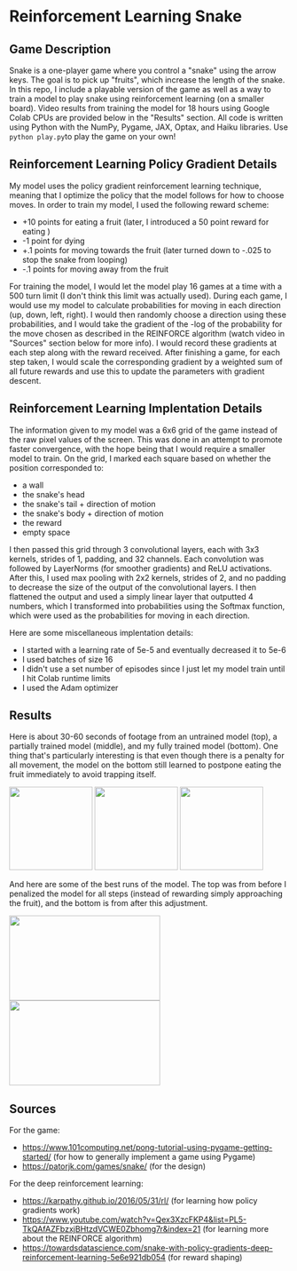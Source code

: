 # Reinforcement Learning Snake
## Game Description
Snake is a one-player game where you control a "snake" using the arrow keys. The goal is to pick up "fruits", which increase the length of the snake. In this repo, I include
a playable version of the game as well as a way to train a model to play snake using reinforcement learning (on a smaller board). Video results from training the model
for 18 hours using Google Colab CPUs are provided below in the "Results" section. All code is written using Python with the NumPy, Pygame, JAX, Optax, and Haiku libraries.
Use `python play.py`to play the game on your own!

## Reinforcement Learning Policy Gradient Details
My model uses the policy gradient reinforcement learning technique, meaning that I optimize the policy that the model follows for how to choose moves. 
In order to train my model, I used the following reward scheme:
- +10 points for eating a fruit (later, I introduced a 50 point reward for eating )
- -1 point for dying
- +.1 points for moving towards the fruit (later turned down to -.025 to stop the snake from looping)
- -.1 points for moving away from the fruit


For training the model, I would let the model play 16 games at a time with a 500 turn limit (I don't think this limit was actually used). During each game, I would use
my model to calculate probabilities for moving in each direction (up, down, left, right). I would then randomly choose a direction using these probabilities, and I would
take the gradient of the -log of the probability for the move chosen as described in the REINFORCE algorithm (watch video in "Sources" section below for more info). 
I would record these gradients at each step along with the reward received. After finishing a game, for each step taken, I would scale the corresponding gradient by a weighted sum of all future rewards and use this to update the parameters with gradient descent.

## Reinforcement Learning Implentation Details
The information given to my model was a 6x6 grid of the game instead of the raw pixel values of the screen. This was done in an attempt to promote faster convergence, 
with the hope being that I would require a smaller model to train. On the grid, I marked each square based on whether the position corresponded to:
- a wall
- the snake's head
- the snake's tail + direction of motion
- the snake's body + direction of motion
- the reward
- empty space

I then passed this grid through 3 convolutional layers, each with 3x3 kernels, strides of 1, padding, and 32 channels. Each convolution was followed by LayerNorms (for 
smoother gradients) and ReLU activations. After this, I used max pooling with 2x2 kernels, strides of 2, and no padding to decrease the size of the output of the 
convolutional layers. I then flattened the output and used a simply linear layer that outputted 4 numbers, which I transformed into probabilities using the Softmax
function, which were used as the probabilities for moving in each direction.

Here are some miscellaneous implentation details:
- I started with a learning rate of 5e-5 and eventually decreased it to 5e-6
- I used batches of size 16
- I didn't use a set number of episodes since I just let my model train until I hit Colab runtime limits
- I used the Adam optimizer

## Results
Here is about 30-60 seconds of footage from an untrained model (top), a partially trained model (middle), and my fully trained model (bottom). One thing that's particularly
interesting is that even though there is a penalty for all movement, the model on the bottom still learned to postpone eating the fruit immediately to avoid trapping itself.

<img src="https://user-images.githubusercontent.com/93054906/213898733-bf6ed8f2-34cd-4c7c-a8c1-d2b8932d0106.gif" width="150" height="150">

<img src="https://user-images.githubusercontent.com/93054906/213898730-724605fa-d5f2-4547-8cbd-df0e2d9448c8.gif" width="150" height="150">

<img src="https://user-images.githubusercontent.com/93054906/213898732-c477b770-536d-4b6a-88a2-0d93a3bd978e.gif" width="150" height="150">

And here are some of the best runs of the model. The top was from before I penalized the model for all steps (instead of rewarding simply approaching the fruit), and the
bottom is from after this adjustment.

<img src="https://user-images.githubusercontent.com/93054906/213898734-f2dc8139-7aee-4f56-8895-acc42384dea1.gif" width="272" height="153">

<img src="https://user-images.githubusercontent.com/93054906/213898739-2059d754-3879-4069-8db6-5c4817ceb585.gif" width="272" height="153">


## Sources
For the game:
- https://www.101computing.net/pong-tutorial-using-pygame-getting-started/ (for how to generally implement a game using Pygame)
- https://patorjk.com/games/snake/ (for the design)

For the deep reinforcement learning:
- https://karpathy.github.io/2016/05/31/rl/ (for learning how policy gradients work)
- https://www.youtube.com/watch?v=Qex3XzcFKP4&list=PL5-TkQAfAZFbzxjBHtzdVCWE0Zbhomg7r&index=21 (for learning more about the REINFORCE algorithm)
- https://towardsdatascience.com/snake-with-policy-gradients-deep-reinforcement-learning-5e6e921db054 (for reward shaping)
